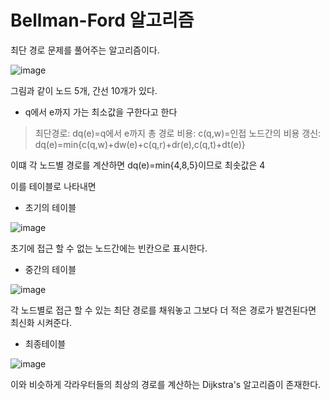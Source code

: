 # Bellman-Ford 알고리즘
최단 경로 문제를 풀어주는 알고리즘이다.

![image](https://user-images.githubusercontent.com/80390524/120074414-be693680-c0d7-11eb-90fe-5d951b5fe2a5.png)

그림과 같이 노드 5개, 간선 10개가 있다.

* q에서 e까지 가는 최소값을 구한다고 한다

> 최단경로: dq(e)=q에서 e까지 총 경로
> 비용: c(q,w)=인접 노드간의 비용
> 갱신: dq(e)=min{c(q,w)+dw(e)+c(q,r)+dr(e),c(q,t)+dt(e)}

이떄 각 노드별 경로를 계산하면 dq(e)=min{4,8,5}이므로
최솟값은 4

이를 테이블로 나타내면

* 초기의 테이블


![image](https://user-images.githubusercontent.com/80390524/120074556-5bc46a80-c0d8-11eb-826e-afd12876ee38.png)


초기에 접근 할 수 없는 노드간에는 빈칸으로 표시한다.


* 중간의 테이블

![image](https://user-images.githubusercontent.com/80390524/120074577-7565b200-c0d8-11eb-8230-27981777d996.png)


각 노드별로 접근 할 수 있는 최단 경로를 채워놓고 그보다 더 적은 경로가 발견된다면 최신화 시켜준다.


* 최종테이블

![image](https://user-images.githubusercontent.com/80390524/120074625-a645e700-c0d8-11eb-8c11-24c90bd1fd9f.png)



이와 비슷하게 각라우터들의 최상의 경로를 계산하는 Dijkstra's 알고리즘이 존재한다.
